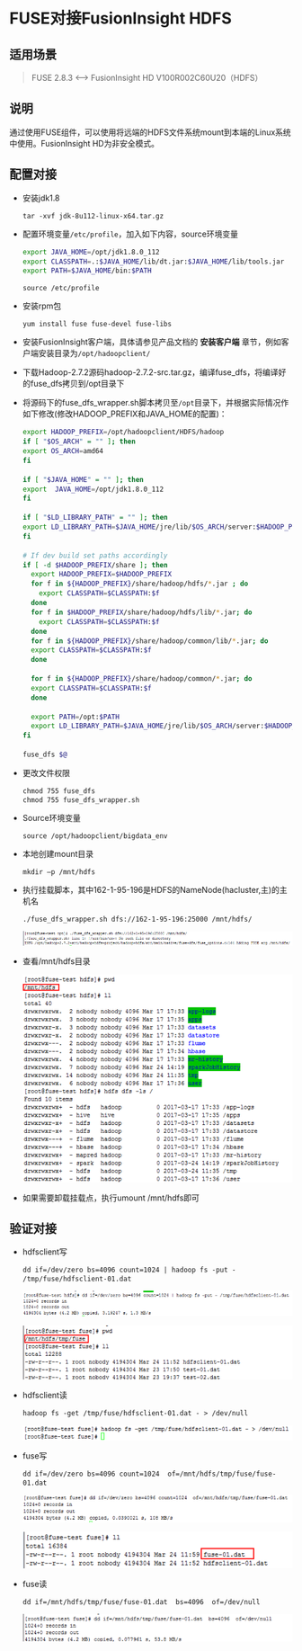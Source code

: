# FUSE对接FusionInsight HDFS

## 适用场景

> FUSE 2.8.3 <--> FusionInsight HD V100R002C60U20（HDFS）

## 说明

通过使用FUSE组件，可以使用将远端的HDFS文件系统mount到本端的Linux系统中使用。FusionInsight HD为非安全模式。

## 配置对接

* 安装jdk1.8
  ```
  tar -xvf jdk-8u112-linux-x64.tar.gz
  ```

* 配置环境变量`/etc/profile`，加入如下内容，source环境变量
  ```bash
  export JAVA_HOME=/opt/jdk1.8.0_112
  export CLASSPATH=.:$JAVA_HOME/lib/dt.jar:$JAVA_HOME/lib/tools.jar
  export PATH=$JAVA_HOME/bin:$PATH
  ```

  ```shell
  source /etc/profile
  ```


* 安装rpm包

  ```
  yum install fuse fuse-devel fuse-libs
  ```

* 安装FusionInsight客户端，具体请参见产品文档的 **安装客户端** 章节，例如客户端安装目录为`/opt/hadoopclient/`

* 下载Hadoop-2.7.2源码hadoop-2.7.2-src.tar.gz，编译fuse_dfs，将编译好的fuse_dfs拷贝到/opt目录下

* 将源码下的fuse_dfs_wrapper.sh脚本拷贝至`/opt`目录下，并根据实际情况作如下修改(修改HADOOP_PREFIX和JAVA_HOME的配置)：
  ```bash
  export HADOOP_PREFIX=/opt/hadoopclient/HDFS/hadoop
  if [ "$OS_ARCH" = "" ]; then
  export OS_ARCH=amd64
  fi

  if [ "$JAVA_HOME" = "" ]; then
  export  JAVA_HOME=/opt/jdk1.8.0_112
  fi

  if [ "$LD_LIBRARY_PATH" = "" ]; then
  export LD_LIBRARY_PATH=$JAVA_HOME/jre/lib/$OS_ARCH/server:$HADOOP_PREFIX/lib/native:/usr/local/lib
  fi

  # If dev build set paths accordingly
  if [ -d $HADOOP_PREFIX/share ]; then
    export HADOOP_PREFIX=$HADOOP_PREFIX
    for f in ${HADOOP_PREFIX}/share/hadoop/hdfs/*.jar ; do
      export CLASSPATH=$CLASSPATH:$f
    done
    for f in $HADOOP_PREFIX/share/hadoop/hdfs/lib/*.jar; do
      export CLASSPATH=$CLASSPATH:$f
    done
    for f in ${HADOOP_PREFIX}/share/hadoop/common/lib/*.jar; do
    export CLASSPATH=$CLASSPATH:$f
    done  

    for f in ${HADOOP_PREFIX}/share/hadoop/common/*.jar; do
    export CLASSPATH=$CLASSPATH:$f
    done

    export PATH=/opt:$PATH
    export LD_LIBRARY_PATH=$JAVA_HOME/jre/lib/$OS_ARCH/server:$HADOOP_PREFIX/lib/native:/usr/local/lib:$LD_LIBRARY_PATH
  fi

  fuse_dfs $@
  ```

* 更改文件权限

  ```
  chmod 755 fuse_dfs
  chmod 755 fuse_dfs_wrapper.sh
  ```


* Source环境变量

  ```
  source /opt/hadoopclient/bigdata_env
  ```

* 本地创建mount目录

  ```
  mkdir –p /mnt/hdfs
  ```

* 执行挂载脚本，其中162-1-95-196是HDFS的NameNode(hacluster,主)的主机名

  ```
  ./fuse_dfs_wrapper.sh dfs://162-1-95-196:25000 /mnt/hdfs/
  ```

  ![](assets/FUSE/image6.png)

* 查看/mnt/hdfs目录

  ![](assets/FUSE/image7.png)

* 如果需要卸载挂载点，执行umount /mnt/hdfs即可

## 验证对接

* hdfsclient写

  ```
  dd if=/dev/zero bs=4096 count=1024 | hadoop fs -put - /tmp/fuse/hdfsclient-01.dat
  ```

  ![](assets/FUSE/image8.png)

  ![](assets/FUSE/image9.png)

* hdfsclient读

  ```
  hadoop fs -get /tmp/fuse/hdfsclient-01.dat - > /dev/null
  ```

  ![](assets/FUSE/image10.png)

* fuse写

  ```
  dd if=/dev/zero bs=4096 count=1024  of=/mnt/hdfs/tmp/fuse/fuse-01.dat
  ```

  ![](assets/FUSE/image11.png)

  ![](assets/FUSE/image12.png)

* fuse读

  ```
  dd if=/mnt/hdfs/tmp/fuse/fuse-01.dat  bs=4096  of=/dev/null
  ```

  ![](assets/FUSE/image13.png)
